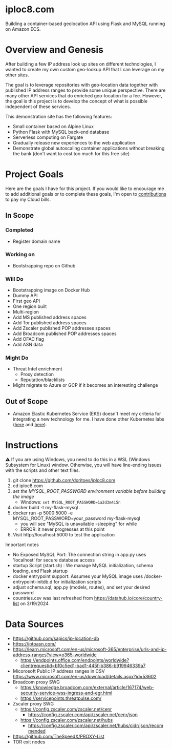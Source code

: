 # iploc8.com
Building a container-based geolocation API using Flask and MySQL running on Amazon ECS.

# Overview and Genesis
After building a few IP address look up sites on different technologies, I wanted to create my own custom geo-lookup API that I can leverage on my other sites.

The goal is to leverage repositories with geo-location data together with published IP address ranges to provide some unique perspective. There are many other API services that do enriched geo-location for a fee. However, the goal is this project is to develop the concept of what is possible independent of these services.

This demonstration site has the following features:
* Small container based on Alpine Linux
* Python Flask with MySQL back-end database
* Serverless computing on Fargate
* Gradually release new experiences to the web application
* Demonstrate global autoscaling container applications without breaking the bank (don't want to cost too much for this free site)

# Project Goals
Here are the goals I have for this project. If you would like to encourage me to add additional goals or to complete these goals, I'm open to [contributions](https://account.venmo.com/u/unclenuc) to pay my Cloud bills.

## In Scope
### Completed
- Register domain name

### Working on
- Bootstrapping repo on Github
### Will Do
- Bootstrapping image on Docker Hub
- Dummy API
- First geo API
- One region built
- Multi-region
- Add MS published address spaces
- Add Tor published address spaces
- Add Zscaler published POP addresses spaces
- Add Broadcom published POP addresses spaces
- Add OFAC flag
- Add ASN data
### Might Do
- Threat Intel enrichment
  - Proxy detection
  - Reputation/blacklists
- Might migrate to Azure or GCP if it becomes an interesting challenge
## Out of Scope
- Amazon Elastic Kubernetes Service (EKS) doesn't meet my criteria for integrating a new technology for me. I have done other Kubernetes labs ([here](https://www.unclenuc.com/lab:kubernetes_app:start) and [here](https://www.unclenuc.com/lab:stack_of_nucs:start)).

# Instructions
:warning: If you are using Windows, you need to do this in a WSL (Windows Subsystem for Linux) window. Otherwise, you will have line-ending issues with the scripts and other text files.

1. git clone https://github.com/doritoes/iploc8.com
2. cd iploc8.com
3. *set the MYSQL_ROOT_PASSWORD environment variable before building the image*
    - Windows: `set MYSQL_ROOT_PASSWORD=1a2d3m4i5n`
4. docker build -t my-flask-mysql .
5. docker run -p 5000:5000 -e MYSQL_ROOT_PASSWORD=your_password my-flask-mysql
    - you will see "MySQL is unavailable -sleeping" for while
    - ERROR: it never progresses at this point
6. Visit http://localhost:5000 to test the application

Important notes
- No Exposed MySQL Port: The connection string in app.py uses 'localhost' for secure database access
- startup Script (start.sh) : We manage MySQL initialization, schema loading, and Flask startup
- docker entrypoint support: Assumes your MySQL image uses /docker-entrypoint-initdb.d for initialization scripts
- adjust schema.sql, app.py (models, routes), and set your desired password
- countries.csv was last refreshed from https://datahub.io/core/country-list on 3/19/2024

# Data Sources
- https://github.com/sapics/ip-location-db
- https://iptoasn.com/
- https://learn.microsoft.com/en-us/microsoft-365/enterprise/urls-and-ip-address-ranges?view=o365-worldwide
  - https://endpoints.office.com/endpoints/worldwide?clientrequestid=b10c5ed1-bad1-445f-b386-b919946339a7
- Micorosoft Public IP address ranges in CSV https://www.microsoft.com/en-us/download/details.aspx?id=53602
- Broadcom proxy SWG
  - https://knowledge.broadcom.com/external/article/167174/web-security-service-wss-ingress-and-egr.html
  - https://servicepoints.threatpulse.com/
- Zscaler proxy SWG
  - https://config.zscaler.com/zscaler.net/cenr
    - https://config.zscaler.com/api/zscaler.net/cenr/json
  - https://config.zscaler.com/zscaler.net/hubs
    - https://config.zscaler.com/api/zscaler.net/hubs/cidr/json/recommended
- https://github.com/TheSpeedX/PROXY-List
- TOR exit nodes
